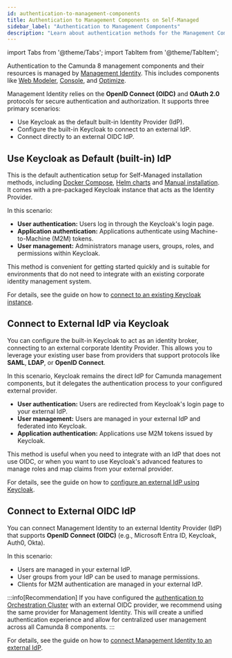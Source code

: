 ```yaml
---
id: authentication-to-management-components
title: Authentication to Management Components on Self-Managed
sidebar_label: "Authentication to Management Components"
description: "Learn about authentication methods for the Management Components on Self-Managed and how to choose the right one for your environment."
---
```


import Tabs from '@theme/Tabs';
import TabItem from '@theme/TabItem';

Authentication to the Camunda 8 management components and their resources is managed by [Management Identity](/self-managed/components/management-identity/overview.md). This includes components like [Web Modeler](/self-managed/components/modeler/web-modeler/overview.md), [Console](/self-managed/components/console/overview.md), and [Optimize](/self-managed/components/optimize/overview.md).

Management Identity relies on the **OpenID Connect (OIDC)** and **OAuth 2.0** protocols for secure authentication and authorization. It supports three primary scenarios:

- Use Keycloak as the default built-in Identity Provider (IdP).
- Configure the built-in Keycloak to connect to an external IdP.
- Connect directly to an external OIDC IdP.

## Use Keycloak as Default (built-in) IdP

This is the default authentication setup for Self-Managed installation methods, including [Docker Compose](/self-managed/quickstart/developer-quickstart/docker-compose.md), [Helm charts](/self-managed/installation-methods/helm/index.md) and [Manual installation](/self-managed/installation-methods/manual/install.md). It comes with a pre-packaged Keycloak instance that acts as the Identity Provider.

In this scenario:

- **User authentication:** Users log in through the Keycloak's login page.
- **Application authentication:** Applications authenticate using Machine-to-Machine (M2M) tokens.
- **User management:** Administrators manage users, groups, roles, and permissions within Keycloak.

This method is convenient for getting started quickly and is suitable for environments that do not need to integrate with an existing corporate identity management system.

For details, see the guide on how to [connect to an existing Keycloak instance](/self-managed/components/management-identity/configuration/connect-to-an-existing-keycloak.md).

## Connect to External IdP via Keycloak

You can configure the built-in Keycloak to act as an identity broker, connecting to an external corporate Identity Provider. This allows you to leverage your existing user base from providers that support protocols like **SAML**, **LDAP**, or **OpenID Connect**.

In this scenario, Keycloak remains the direct IdP for Camunda management components, but it delegates the authentication process to your configured external provider.

- **User authentication:** Users are redirected from Keycloak's login page to your external IdP.
- **User management:** Users are managed in your external IdP and federated into Keycloak.
- **Application authentication:** Applications use M2M tokens issued by Keycloak.

This method is useful when you need to integrate with an IdP that does not use OIDC, or when you want to use Keycloak's advanced features to manage roles and map claims from your external provider.

For details, see the guide on how to [configure an external IdP using Keycloak](/self-managed/components/management-identity/configuration/configure-external-identity-provider.md).

## Connect to External OIDC IdP

You can connect Management Identity to an external Identity Provider (IdP) that supports **OpenID Connect (OIDC)** (e.g., Microsoft Entra ID, Keycloak, Auth0, Okta).

In this scenario:

- Users are managed in your external IdP.
- User groups from your IdP can be used to manage permissions.
- Clients for M2M authentication are managed in your external IdP.

:::info[Recommendation]
If you have configured the [authentication to Orchestration Cluster](authentication-to-orchestration-cluster.md#oidc) with an external OIDC provider, we recommend using the same provider for Management Identity. This will create a unified authentication experience and allow for centralized user management across all Camunda 8 components.
:::

For details, see the guide on how to [connect Management Identity to an external IdP](/self-managed/components/management-identity/configuration/connect-to-an-oidc-provider.md).
